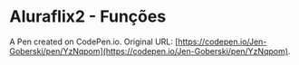 # Aluraflix2 - Funções

A Pen created on CodePen.io. Original URL: [https://codepen.io/Jen-Goberski/pen/YzNqpom](https://codepen.io/Jen-Goberski/pen/YzNqpom).

